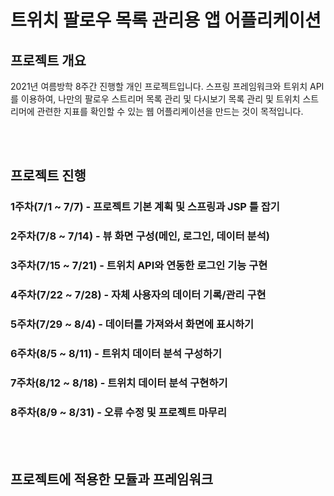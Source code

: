 <h1> 트위치 팔로우 목록 관리용 앱 어플리케이션</h1>
<h2> 프로젝트 개요 </h2>
<p>
2021년 여름방학 8주간 진행할 개인 프로젝트입니다. 스프링 프레임워크와 트위치 API를 이용하여, 나만의 팔로우 스트리머 목록 관리 및 다시보기 목록 관리 및 트위치 스트리머에 관련한 지표를 확인할 수 있는 웹 어플리케이션을 만드는 것이 목적입니다.
</p><br><br>

<h2>프로젝트 진행</h2>
<h3>1주차(7/1 ~ 7/7) - 프로젝트 기본 계획 및 스프링과 JSP 틀 잡기</h3>
<h3>2주차(7/8 ~ 7/14) - 뷰 화면 구성(메인, 로그인, 데이터 분석)</h3>
<h3>3주차(7/15 ~ 7/21) - 트위치 API와 연동한 로그인 기능 구현</h3>
<h3>4주차(7/22 ~ 7/28) - 자체 사용자의 데이터 기록/관리 구현</h3>
<h3>5주차(7/29 ~ 8/4) - 데이터를 가져와서 화면에 표시하기</h3>
<h3>6주차(8/5 ~ 8/11) - 트위치 데이터 분석 구성하기</h3>
<h3>7주차(8/12 ~ 8/18) - 트위치 데이터 분석 구현하기</h3>
<h3>8주차(8/9 ~ 8/31) - 오류 수정 및 프로젝트 마무리</h3><br><br>

<h2> 프로젝트에 적용한 모듈과 프레임워크 </h2>